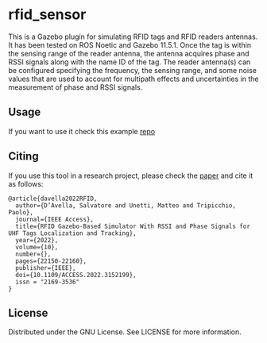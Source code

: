 # rfid_sensor

This is a Gazebo plugin for simulating RFID tags and RFID readers antennas. It has been tested on ROS Noetic and Gazebo 11.5.1. Once the tag is within the sensing range of the reader antenna, the antenna acquires phase and RSSI signals along with the name ID of the tag. The reader antenna(s) can be configured specifying the frequency, the sensing range, and some noise values that are used to account for multipath effects and uncertainties in the measurement of phase and RSSI signals.

## Usage
If you want to use it check this example [repo](https://github.com/SalvatoreDAvella/rfid_simulator_test)

## Citing

If you use this tool in a research project, please check the [paper](https://doi.org/10.1109/ACCESS.2022.3152199) and cite it as follows:
```
@article{davella2022RFID,
  author={D’Avella, Salvatore and Unetti, Matteo and Tripicchio, Paolo},
  journal={IEEE Access}, 
  title={RFID Gazebo-Based Simulator With RSSI and Phase Signals for UHF Tags Localization and Tracking}, 
  year={2022},
  volume={10},
  number={},
  pages={22150-22160},
  publisher={IEEE},
  doi={10.1109/ACCESS.2022.3152199},
  issn = "2169-3536"
}
```

## License
Distributed under the GNU License. See LICENSE for more information.
